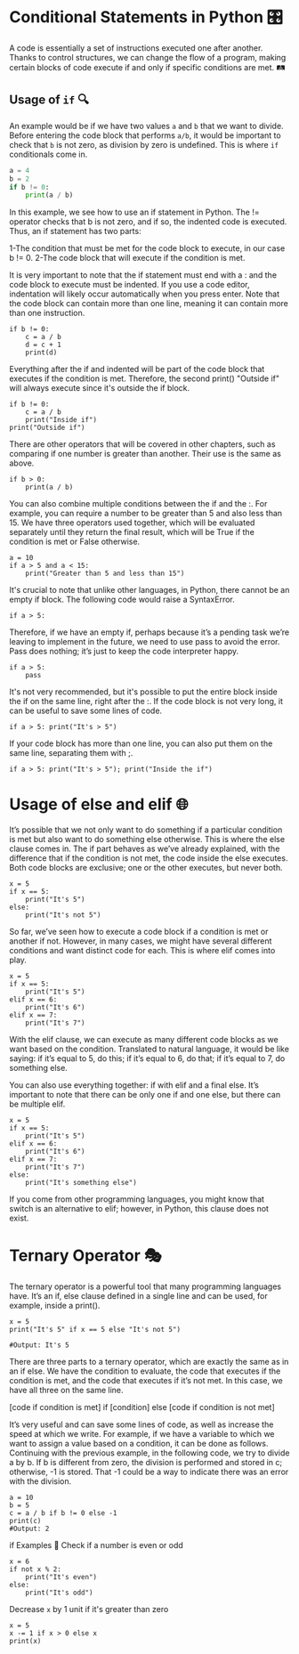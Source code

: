 # Conditional Statements in Python 🎛️

A code is essentially a set of instructions executed one after another. Thanks to control structures, we can change the flow of a program, making certain blocks of code execute if and only if specific conditions are met. 🛤️

## Usage of `if` 🔍

An example would be if we have two values `a` and `b` that we want to divide. Before entering the code block that performs `a/b`, it would be important to check that `b` is not zero, as division by zero is undefined. This is where `if` conditionals come in.

```python
a = 4
b = 2
if b != 0:
    print(a / b)
```
In this example, we see how to use an if statement in Python. The != operator checks that b is not zero, and if so, the indented code is executed. Thus, an if statement has two parts:

1-The condition that must be met for the code block to execute, in our case b != 0.
2-The code block that will execute if the condition is met.

It is very important to note that the if statement must end with a : and the code block to execute must be indented. If you use a code editor, indentation will likely occur automatically when you press enter. Note that the code block can contain more than one line, meaning it can contain more than one instruction.

```
if b != 0:
    c = a / b
    d = c + 1
    print(d)
```


Everything after the if and indented will be part of the code block that executes if the condition is met. Therefore, the second print() "Outside if" will always execute since it's outside the if block.
```
if b != 0:
    c = a / b
    print("Inside if")
print("Outside if")
```

There are other operators that will be covered in other chapters, such as comparing if one number is greater than another. Their use is the same as above.
```
if b > 0:
    print(a / b)
```
You can also combine multiple conditions between the if and the :. For example, you can require a number to be greater than 5 and also less than 15. We have three operators used together, which will be evaluated separately until they return the final result, which will be True if the condition is met or False otherwise.
```
a = 10
if a > 5 and a < 15:
    print("Greater than 5 and less than 15")
```

It's crucial to note that unlike other languages, in Python, there cannot be an empty if block. The following code would raise a SyntaxError.
```
if a > 5:
```

Therefore, if we have an empty if, perhaps because it’s a pending task we’re leaving to implement in the future, we need to use pass to avoid the error. Pass does nothing; it’s just to keep the code interpreter happy.
```
if a > 5:
    pass
```
It's not very recommended, but it's possible to put the entire block inside the if on the same line, right after the :. If the code block is not very long, it can be useful to save some lines of code.
```
if a > 5: print("It's > 5")
```
If your code block has more than one line, you can also put them on the same line, separating them with ;.
```
if a > 5: print("It's > 5"); print("Inside the if")
```

 # Usage of else and elif 🌐

It’s possible that we not only want to do something if a particular condition is met but also want to do something else otherwise. This is where the else clause comes in. The if part behaves as we’ve already explained, with the difference that if the condition is not met, the code inside the else executes. Both code blocks are exclusive; one or the other executes, but never both.
```
x = 5
if x == 5:
    print("It's 5")
else:
    print("It's not 5")
```
So far, we’ve seen how to execute a code block if a condition is met or another if not. However, in many cases, we might have several different conditions and want distinct code for each. This is where elif comes into play.
```
x = 5
if x == 5:
    print("It's 5")
elif x == 6:
    print("It's 6")
elif x == 7:
    print("It's 7")
```

With the elif clause, we can execute as many different code blocks as we want based on the condition. Translated to natural language, it would be like saying: if it’s equal to 5, do this; if it’s equal to 6, do that; if it’s equal to 7, do something else.

You can also use everything together: if with elif and a final else. It’s important to note that there can be only one if and one else, but there can be multiple elif.
```
x = 5
if x == 5:
    print("It's 5")
elif x == 6:
    print("It's 6")
elif x == 7:
    print("It's 7")
else:
    print("It's something else")
```

If you come from other programming languages, you might know that switch is an alternative to elif; however, in Python, this clause does not exist.

 # Ternary Operator 🎭
The ternary operator is a powerful tool that many programming languages have. It’s an if, else clause defined in a single line and can be used, for example, inside a print().
```
x = 5
print("It's 5" if x == 5 else "It's not 5")

#Output: It's 5
```
There are three parts to a ternary operator, which are exactly the same as in an if else. We have the condition to evaluate, the code that executes if the condition is met, and the code that executes if it’s not met. In this case, we have all three on the same line.

[code if condition is met] if [condition] else [code if condition is not met]


It’s very useful and can save some lines of code, as well as increase the speed at which we write. For example, if we have a variable to which we want to assign a value based on a condition, it can be done as follows. Continuing with the previous example, in the following code, we try to divide a by b. If b is different from zero, the division is performed and stored in c; otherwise, -1 is stored. That -1 could be a way to indicate there was an error with the division.
```
a = 10
b = 5
c = a / b if b != 0 else -1
print(c)
#Output: 2
```

if Examples 📝
Check if a number is even or odd
```
x = 6
if not x % 2:
    print("It's even")
else:
    print("It's odd")
```
Decrease `x` by 1 unit if it's greater than zero
```
x = 5
x -= 1 if x > 0 else x
print(x)
```
